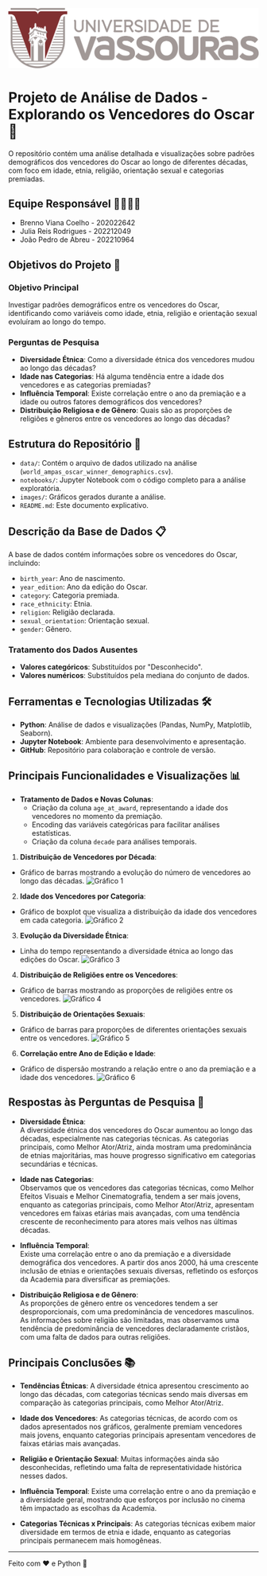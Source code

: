 ![vassouras](image/Horizontal.png)

# Projeto de Análise de Dados - Explorando os Vencedores do Oscar 🎥

O repositório contém uma análise detalhada e visualizações sobre padrões demográficos dos vencedores do Oscar ao longo de diferentes décadas, com foco em idade, etnia, religião, orientação sexual e categorias premiadas.

## Equipe Responsável 👩‍💻👨‍💻
- Brenno Viana Coelho - 202022642
- Julia Reis Rodrigues - 202212049
- João Pedro de Abreu - 202210964

## Objetivos do Projeto 🎯

### Objetivo Principal
Investigar padrões demográficos entre os vencedores do Oscar, identificando como variáveis como idade, etnia, religião e orientação sexual evoluíram ao longo do tempo.

### Perguntas de Pesquisa
- **Diversidade Étnica**: Como a diversidade étnica dos vencedores mudou ao longo das décadas?
- **Idade nas Categorias**: Há alguma tendência entre a idade dos vencedores e as categorias premiadas?
- **Influência Temporal**: Existe correlação entre o ano da premiação e a idade ou outros fatores demográficos dos vencedores?
- **Distribuição Religiosa e de Gênero**: Quais são as proporções de religiões e gêneros entre os vencedores ao longo das décadas?

## Estrutura do Repositório 📁
- `data/`: Contém o arquivo de dados utilizado na análise (`world_ampas_oscar_winner_demographics.csv`).
- `notebooks/`: Jupyter Notebook com o código completo para a análise exploratória.
- `images/`: Gráficos gerados durante a análise.
- `README.md`: Este documento explicativo.

## Descrição da Base de Dados 📋
A base de dados contém informações sobre os vencedores do Oscar, incluindo:
- `birth_year`: Ano de nascimento.
- `year_edition`: Ano da edição do Oscar.
- `category`: Categoria premiada.
- `race_ethnicity`: Etnia.
- `religion`: Religião declarada.
- `sexual_orientation`: Orientação sexual.
- `gender`: Gênero.

### Tratamento dos Dados Ausentes
- **Valores categóricos**: Substituídos por "Desconhecido".
- **Valores numéricos**: Substituídos pela mediana do conjunto de dados.

## Ferramentas e Tecnologias Utilizadas 🛠️
- **Python**: Análise de dados e visualizações (Pandas, NumPy, Matplotlib, Seaborn).
- **Jupyter Notebook**: Ambiente para desenvolvimento e apresentação.
- **GitHub**: Repositório para colaboração e controle de versão.

## Principais Funcionalidades e Visualizações 📊
- **Tratamento de Dados e Novas Colunas**:
  - Criação da coluna `age_at_award`, representando a idade dos vencedores no momento da premiação.
  - Encoding das variáveis categóricas para facilitar análises estatísticas.
  - Criação da coluna `decade` para análises temporais.
  
1. **Distribuição de Vencedores por Década**:
  - Gráfico de barras mostrando a evolução do número de vencedores ao longo das décadas.
  ![Gráfico 1](image/grafico1.jepg)

2. **Idade dos Vencedores por Categoria**:
  - Gráfico de boxplot que visualiza a distribuição da idade dos vencedores em cada categoria.
  ![Gráfico 2](image/grafico2.jepg)

3. **Evolução da Diversidade Étnica**:
  - Linha do tempo representando a diversidade étnica ao longo das edições do Oscar.
    ![Gráfico 3](image/grafico3.jepg)

4. **Distribuição de Religiões entre os Vencedores**:
  - Gráfico de barras mostrando as proporções de religiões entre os vencedores.
    ![Gráfico 4](image/grafico4.jepg)

5. **Distribuição de Orientações Sexuais**:
  - Gráfico de barras para proporções de diferentes orientações sexuais entre os vencedores.
    ![Gráfico 5](image/grafico5.jepg)

6. **Correlação entre Ano de Edição e Idade**:
  - Gráfico de dispersão mostrando a relação entre o ano da premiação e a idade dos vencedores.
    ![Gráfico 6](image/grafico6.jepg)


## Respostas às Perguntas de Pesquisa 🧐

- **Diversidade Étnica**:  
  A diversidade étnica dos vencedores do Oscar aumentou ao longo das décadas, especialmente nas categorias técnicas. As categorias principais, como Melhor Ator/Atriz, ainda mostram uma predominância de etnias majoritárias, mas houve progresso significativo em categorias secundárias e técnicas.

- **Idade nas Categorias**:  
  Observamos que os vencedores das categorias técnicas, como Melhor Efeitos Visuais e Melhor Cinematografia, tendem a ser mais jovens, enquanto as categorias principais, como Melhor Ator/Atriz, apresentam vencedores em faixas etárias mais avançadas, com uma tendência crescente de reconhecimento para atores mais velhos nas últimas décadas.

- **Influência Temporal**:  
  Existe uma correlação entre o ano da premiação e a diversidade demográfica dos vencedores. A partir dos anos 2000, há uma crescente inclusão de etnias e orientações sexuais diversas, refletindo os esforços da Academia para diversificar as premiações.

- **Distribuição Religiosa e de Gênero**:  
  As proporções de gênero entre os vencedores tendem a ser desproporcionais, com uma predominância de vencedores masculinos. As informações sobre religião são limitadas, mas observamos uma tendência de predominância de vencedores declaradamente cristãos, com uma falta de dados para outras religiões.

## Principais Conclusões 📚
- **Tendências Étnicas**:
  A diversidade étnica apresentou crescimento ao longo das décadas, com categorias técnicas sendo mais diversas em comparação às categorias principais, como Melhor Ator/Atriz.

- **Idade dos Vencedores**:
  As categorias técnicas, de acordo com os dados apresentados nos gráficos, geralmente  premiam vencedores mais jovens, enquanto categorias principais apresentam vencedores de faixas etárias mais avançadas.

- **Religião e Orientação Sexual**:
  Muitas informações ainda são desconhecidas, refletindo uma falta de representatividade histórica nesses dados.

- **Influência Temporal**:
  Existe uma correlação entre o ano da premiação e a diversidade geral, mostrando que esforços por inclusão no cinema têm impactado as escolhas da Academia.

- **Categorias Técnicas x Principais**:
  As categorias técnicas exibem maior diversidade em termos de etnia e idade, enquanto as categorias principais permanecem mais homogêneas.

---

Feito com ❤️ e Python 🐍

